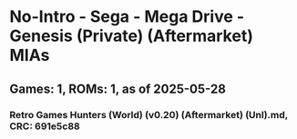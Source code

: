 # No-Intro - Sega - Mega Drive - Genesis (Private) (Aftermarket) MIAs
## Games: 1, ROMs: 1, as of 2025-05-28

### Retro Games Hunters (World) (v0.20) (Aftermarket) (Unl).md, CRC: 691e5c88
